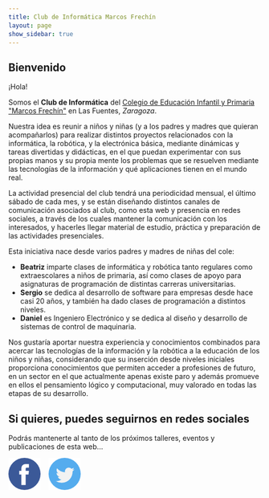 ```yaml
---
title: Club de Informática Marcos Frechín
layout: page
show_sidebar: true
---
```


## Bienvenido

¡Hola!

Somos el **Club de Informática** del [Colegio de Educación Infantil y Primaria "Marcos Frechín"](http://ceipmarcosfrechin.catedu.es/) en Las Fuentes, *Zaragoza*.

Nuestra idea es reunir a niños y niñas (y a los padres y madres que quieran acompañarlos) para realizar distintos proyectos relacionados con la informática, la robótica, y la electrónica básica, mediante dinámicas y tareas divertidas y didácticas, en el que puedan experimentar con sus propias manos y su propia mente los problemas que se resuelven mediante las tecnologías de la información y qué aplicaciones tienen en el mundo real.

La actividad presencial del club tendrá una periodicidad mensual, el último sábado de cada mes, y se están diseñando distintos canales de comunicación asociados al club, como esta web y presencia en redes sociales, a través de los cuales mantener la comunicación con los interesados, y hacerles llegar material de estudio, práctica y preparación de las actividades presenciales. 

Esta iniciativa nace desde varios padres y madres de niñas del cole:

- **Beatriz** imparte clases de informática y robótica tanto regulares como extraescolares a niños de primaria, así como clases de apoyo para asignaturas de programación de distintas carreras universitarias.
- **Sergio** se dedica al desarrollo de software para empresas desde hace casi 20 años, y también ha dado clases de programación a distintos niveles.
- **Daniel** es Ingeniero Electrónico y se dedica al diseño y desarrollo de sistemas de control de maquinaria.

Nos gustaría aportar nuestra experiencia y conocimientos combinados para acercar las tecnologías de la información y la robótica a la educación de los niños y niñas, considerando que su inserción desde niveles iniciales proporciona conocimientos que permiten acceder a profesiones de futuro, en un sector en el que actualmente apenas existe paro y además promueve en ellos el pensamiento lógico y computacional, muy valorado en todas las etapas de su desarrollo.

## Si quieres, puedes seguirnos en redes sociales

Podrás mantenerte al tanto de los próximos talleres, eventos y publicaciones de esta web...

<a href="https://www.facebook.com/groups/itclubmarcosfrechin" title="facebook" target="_blank"><img src="img/facebook64.png" alt="facebook" /></a>&nbsp;&nbsp;&nbsp;
<a href="https://twitter.com/itclubmfrechin" title="twitter" target="_blank"><img src="img/twitter64.png" alt="twitter" /></a>